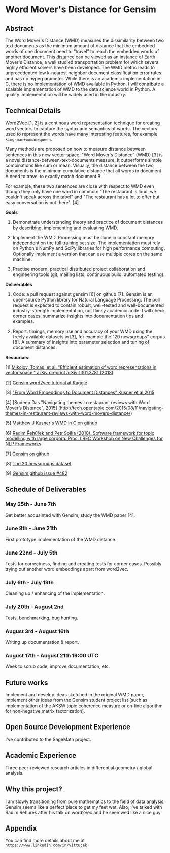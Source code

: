 # Word Mover's Distance for Gensim

## Abstract

The Word Mover's Distance (WMD) measures the dissimilarity between two text documents as the minimum amount of distance that the embedded words of one document need to “travel” to reach the embedded words of another document. This distance can be viewed as an instance of Earth Mover's Distance, a well studied transportation problem for which several highly efficient solvers have been developed.  The WMD metric leads to unprecedented low k-nearest neighbor document classification error rates and has no hyperparameter. While there is an academic implementation in C, there is no implementation of WMD available in Python. I will contribute a scalable implementation of WMD to the data science world in Python. A quality implementation will be widely used in the industry.

## Technical Details

Word2Vec [1, 2] is a continous word representation technique for creating word vectors to capture the syntax and semantics of words. The vectors used to represent the words have many interesting features, for example `king-man+woman=queen`.

Many methods are proposed on how to measure distance between sentences in this new vector space. "Word Mover's Distance" (WMD) [3] is a novel distance-between-text-documents measure. It outperforms simple combinations like sum or mean. Visually, the distance between the two documents is the
minimum cumulative distance that all words in document A need to travel to exactly match document B. 

For example, these two sentences are close with respect to WMD even though they only have one word in common: "The restaurant is loud, we couldn't speak across the tabel" and "The restaurant has a lot to offer but easy conversation is not there". [4]

**Goals**

1. Demonstrate understanding theory and practice of document distances by describing, implementing and evaluating WMD.

2. Implement the WMD. Processing must be done in constant memory independent on the full training set size. The implementation must rely on Python's NumPy and SciPy libraries for high performance computing. Optionally implement a version that can use multiple cores on the same machine. 

3. Practise modern, practical distributed project collaboration and engineering tools (git, mailing lists, continuous build, automated testing).


**Deliverables**

1. Code: a pull request against gensim [6] on github [7]. Gensim is an open-source Python library for Natural Language Processing. The pull request is expected to contain robust, well-tested and well-documented industry-strength implementation, not flimsy academic code. I will check corner cases, summarize insights into documentation tips and examples. 

2. Report: timings, memory use and accuracy of your WMD using the freely available datasets in [3], for example the "20 newsgroups" corpus [8]. A summary of insights into parameter selection and tuning of document distances.

**Resources**:

[1] [Mikolov, Tomas, et al. "Efficient estimation of word representations in vector space." arXiv preprint arXiv:1301.3781 (2013)](http://arxiv.org/pdf/1301.3781v3.pdf)

[2] [Gensim word2vec tutorial at Kaggle](https://www.kaggle.com/c/word2vec-nlp-tutorial/details/part-2-word-vectors)

[3] ["From Word Embeddings to Document Distances" Kusner et al 2015](http://jmlr.org/proceedings/papers/v37/kusnerb15.pdf) 

[4] [Sudeep Das "Navigating themes in restaurant reviews with Word Mover’s Distance", 2015] (http://tech.opentable.com/2015/08/11/navigating-themes-in-restaurant-reviews-with-word-movers-distance/)

[5] [Matthew J Kusner's WMD in C on github](https://github.com/mkusner/wmd)

[6] [Radim Řehůřek and Petr Sojka (2010). Software framework for topic modelling with large corpora. Proc. LREC Workshop on New Challenges for NLP Frameworks](http://www.fi.muni.cz/usr/sojka/papers/lrec2010-rehurek-sojka.pdf)

[7] [Gensim on github](https://github.com/piskvorky/gensim)

[8] [The 20 newsgroups dataset](http://qwone.com/˜jason/20Newsgroups/)

[9] [Gensim github issue #482](https://github.com/piskvorky/gensim/issues/482)


## Schedule of Deliverables

### May 25th -  June 7th

Get better acquainted with Gensim, study the WMD paper [4].

### June 8th - June 21th

First prototype implementation of the WMD distance.

### June 22nd - July 5th

Tests for correctness, finding and creating tests for corner cases. Possibly trying out another word embeddings apart from word2vec.

### July 6th - July 19th

Cleaning up / enhancing of the implementation.

### July 20th - August 2nd

Tests, benchmarking, bug hunting.

### August 3rd - August 16th

Writing up documentation & report.

### August 17th - August 21th 19:00 UTC

Week to scrub code, improve documentation, etc.

## Future works

Implement and develop ideas sketched in the original WMD paper, implement other ideas from the Gensim student project  list (such as implementation of the AKSW topic coherence measure or on-line algorithm for non-negative matrix factorization).

## Open Source Development Experience

I've contributed to the SageMath project. 

## Academic Experience

Three peer-reviewed research articles in differential geometry / global analysis.

## Why this project?

I am slowly transitioning from pure mathematics to the field of data analysis. Gensim seems like a perfect place to get my feet wet. Also, I've talked with Radim Rehurek after his talk on word2vec and he seemwed like a nice guy.

## Appendix

You can find more details about me at `https://www.linkedin.com/in/vittucek`